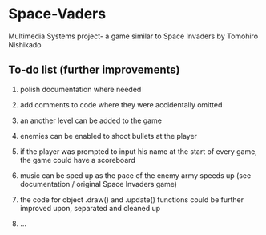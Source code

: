 # Space-Vaders
Multimedia Systems project- a game similar to Space Invaders by Tomohiro Nishikado

## To-do list (further improvements)
1. polish documentation where needed
	
2. add comments to code where they were accidentally omitted
	
3. an another level can be added to the game 
	
4. enemies can be enabled to shoot bullets at the player
	
5. if the player was prompted to input his name at the start of every game, the game could have a scoreboard
	
6. music can be sped up as the pace of the enemy army speeds up (see documentation / original Space Invaders game)
	
7. the code for object .draw() and .update() functions could be further improved upon, separated and cleaned up
	
8. ...

